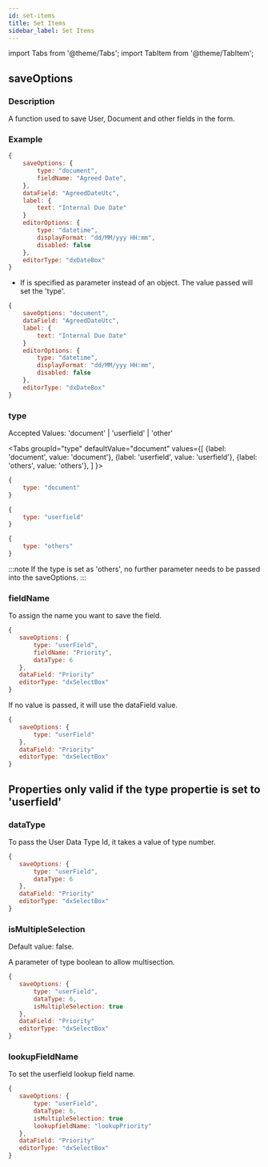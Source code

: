 ```yaml
---
id: set-items
title: Set Items
sidebar_label: Set Items
---
```


import Tabs from '@theme/Tabs';
import TabItem from '@theme/TabItem';

## saveOptions

### Description

A function used to save User, Document and other fields in the form.


### Example

```js
{
    saveOptions: {
        type: "document",
        fieldName: "Agreed Date",
    },
    dataField: "AgreedDateUtc",
    label: {
        text: "Internal Due Date"
    }
    editorOptions: {
        type: "datetime",
        displayFormat: "dd/MM/yyy HH:mm",
        disabled: false
    },
    editorType: "dxDateBox"
}
```

- If is specified as parameter instead of an object. The value passed will set the 'type'. 


```js
{
    saveOptions: "document",
    dataField: "AgreedDateUtc",
    label: {
        text: "Internal Due Date"
    }
    editorOptions: {
        type: "datetime",
        displayFormat: "dd/MM/yyy HH:mm",
        disabled: false
    },
    editorType: "dxDateBox"
}
```

### type

Accepted Values: 'document' | 'userfield' | 'other'

<Tabs
  groupId="type"
  defaultValue="document"
  values={[
    {label: 'document', value: 'document'},
    {label: 'userfield', value: 'userfield'},
    {label: 'others', value: 'others'},
  ]
}>
<TabItem value="document">

```js
{
    type: "document"
}
```

</TabItem>
<TabItem value="userfield">

```js
{
    type: "userfield"
}
```

</TabItem>
<TabItem value="others">

```js
{
    type: "others"
}
```

</TabItem>
</Tabs>

:::note
 If the type is set as 'others', no further parameter needs to be passed into the saveOptions.
:::

### fieldName


To assign the name you want to save the field.

```js
{
   saveOptions: {
       type: "userField",
       fieldName: "Priority",
       dataType: 6
   },
   dataField: "Priority"
   editorType: "dxSelectBox"
}
```

If no value is passed, it will use the dataField value.

```js
{
   saveOptions: {
       type: "userField"
   },
   dataField: "Priority"
   editorType: "dxSelectBox"
}
```


## Properties only valid if the type propertie is set to 'userfield'

### dataType

To pass the User Data Type Id, it takes a value of type number.


```js
{
   saveOptions: {
       type: "userField",
       dataType: 6
   },
   dataField: "Priority"
   editorType: "dxSelectBox"
}
```


### isMultipleSelection

Default value: false.

A parameter of type boolean to allow multisection.

```js
{
   saveOptions: {
       type: "userField",
       dataType: 6,
       isMultipleSelection: true
   },
   dataField: "Priority"
   editorType: "dxSelectBox"
}
```


### lookupFieldName

To set the userfield lookup field name.

```js
{
   saveOptions: {
       type: "userField",
       dataType: 6,
       isMultipleSelection: true
       lookupfieldName: "lookupPriority"
   },
   dataField: "Priority"
   editorType: "dxSelectBox"
}
```



